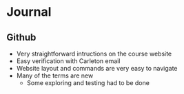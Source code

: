 # Journal

## Github

- Very straightforward intructions on the course website
- Easy verification with Carleton email
- Website layout and commands are very easy to navigate
- Many of the terms are new
  - Some exploring and testing had to be done
  
